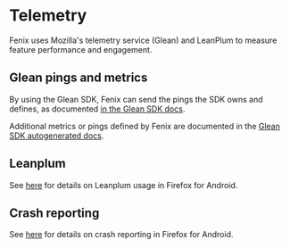 # Telemetry

Fenix uses Mozilla's telemetry service (Glean) and LeanPlum to measure feature performance and engagement.

## Glean pings and metrics
By using the Glean SDK, Fenix can send the pings the SDK owns and defines, as documented [in the Glean SDK docs](https://mozilla.github.io/glean/book/user/pings/index.html).

Additional metrics or pings defined by Fenix are documented in the [Glean SDK autogenerated docs](metrics.md).

## Leanplum
See [here](https://github.com/mozilla-mobile/fenix/blob/master/docs/mma.md) for details on Leanplum usage in Firefox for Android.

## Crash reporting
See [here](https://github.com/mozilla-mobile/fenix/blob/master/docs/crash-reporting.md) for details on crash reporting in Firefox for Android.
